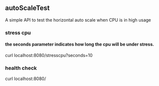 ## autoScaleTest
A simple API to test the horizontal auto scale when CPU is in high usage

### stress cpu
#### the seconds parameter indicates how long the cpu will be under stress.
curl localhost:8080/stresscpu?seconds=10

### health check
curl localhost:8080/


